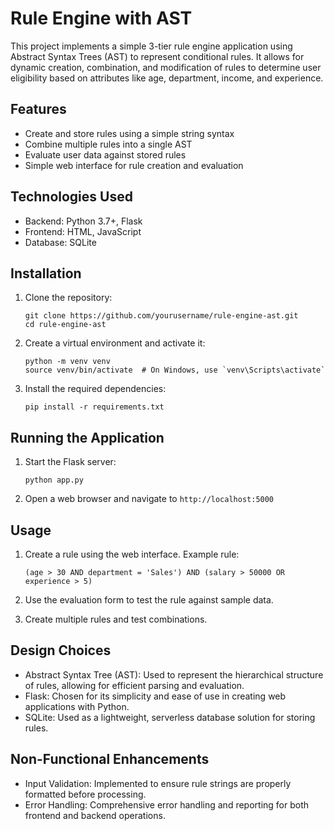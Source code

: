 # Rule Engine with AST

This project implements a simple 3-tier rule engine application using Abstract Syntax Trees (AST) to represent conditional rules. It allows for dynamic creation, combination, and modification of rules to determine user eligibility based on attributes like age, department, income, and experience.

## Features

- Create and store rules using a simple string syntax
- Combine multiple rules into a single AST
- Evaluate user data against stored rules
- Simple web interface for rule creation and evaluation

## Technologies Used

- Backend: Python 3.7+, Flask
- Frontend: HTML, JavaScript
- Database: SQLite

## Installation

1. Clone the repository:
   ```
   git clone https://github.com/yourusername/rule-engine-ast.git
   cd rule-engine-ast
   ```

2. Create a virtual environment and activate it:
   ```
   python -m venv venv
   source venv/bin/activate  # On Windows, use `venv\Scripts\activate`
   ```

3. Install the required dependencies:
   ```
   pip install -r requirements.txt
   ```

## Running the Application

1. Start the Flask server:
   ```
   python app.py
   ```

2. Open a web browser and navigate to `http://localhost:5000`

## Usage

1. Create a rule using the web interface. Example rule:
   ```
   (age > 30 AND department = 'Sales') AND (salary > 50000 OR experience > 5)
   ```

2. Use the evaluation form to test the rule against sample data.

3. Create multiple rules and test combinations.

## Design Choices

- Abstract Syntax Tree (AST): Used to represent the hierarchical structure of rules, allowing for efficient parsing and evaluation.
- Flask: Chosen for its simplicity and ease of use in creating web applications with Python.
- SQLite: Used as a lightweight, serverless database solution for storing rules.

## Non-Functional Enhancements

- Input Validation: Implemented to ensure rule strings are properly formatted before processing.
- Error Handling: Comprehensive error handling and reporting for both frontend and backend operations.


